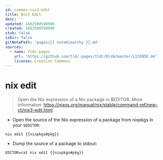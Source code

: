 ```yaml
---
id: common.nix3-edit
title: Nix3 Edit
desc: ''
updated: 1682500598900
created: 1682500598900
stub: false
isDir: false
gitNotePath: 'pages/{{ noteHiearchy }}.md'
sources:
  - name: tldr-pages
    url: 'https://github.com/tldr-pages/tldr/blob/master/LICENSE.md'
    license: Creative Commons
---
```

# nix edit

> Open the Nix expression of a Nix package in $EDITOR.
> More information: <https://nixos.org/manual/nix/stable/command-ref/new-cli/nix3-edit.html>.

- Open the source of the Nix expression of a package from nixpkgs in your `$EDITOR`:

`nix edit {{nixpkgs#pkg}}`

- Dump the source of a package to stdout:

`EDITOR=cat nix edit {{nixpkgs#pkg}}`

